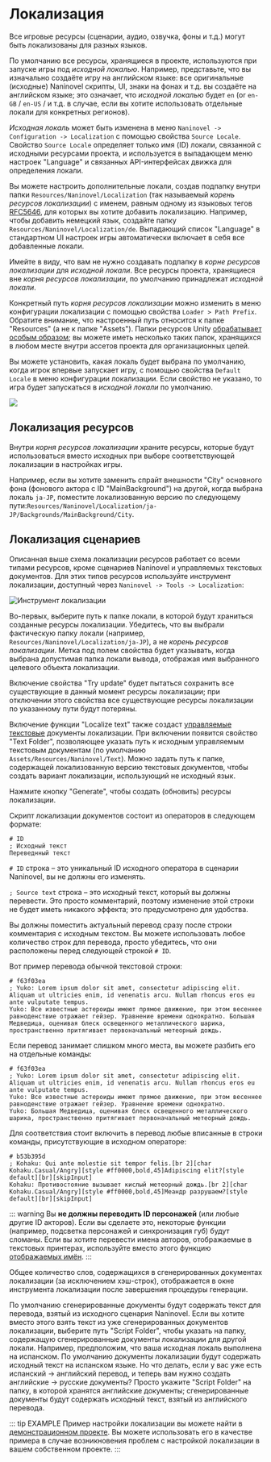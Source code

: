 ﻿# Локализация

Все игровые ресурсы (сценарии, аудио, озвучка, фоны и т.д.) могут быть локализованы для разных языков.

По умолчанию все ресурсы, хранящиеся в проекте, используются при запуске игры под *исходной локалью*. Например, представьте, что вы изначально создаёте игру на английском языке: все оригинальные (исходные) Naninovel скрипты, UI, знаки на фонах и т.д. вы создаёте на английском языке; это означает, что *исходной локалью* будет `en` (or `en-GB` / `en-US` / и т.д. в случае, если вы хотите использовать отдельные локали для конкретных регионов).

*Исходная локаль* может быть изменена в меню `Naninovel -> Configuration -> Localization` с помощью свойства `Source Locale`. Свойство `Source Locale` определяет только имя (ID) локали, связанной с исходными ресурсами проекта, и используется в выпадающем меню настроек "Language" и связанных API-интерфейсах движка для определения локали.

Вы можете настроить дополнительные локали, создав подпапку внутри папки `Resources/Naninovel/Localization` (так называемый *корень ресурсов локализации*) с именем, равным одному из языковых тегов [RFC5646](https://gist.github.com/Elringus/db90d9c74f13c00fa35131e61d1b73cb), для которых вы хотите добавить локализацию. Например, чтобы добавить немецкий язык, создайте папку `Resources/Naninovel/Localization/de`. Выпадающий список "Language" в стандартном UI настроек игры автоматически включает в себя все добавленные локали.

Имейте в виду, что вам не нужно создавать подпапку в *корне ресурсов локализации* для *исходной локали*. Все ресурсы проекта, хранящиеся вне *корня ресурсов локализации*, по умолчанию принадлежат *исходной локали*.

Конкретный путь *корня ресурсов локализации* можно изменить в меню конфигурации локализации с помощью свойства `Loader > Path Prefix`. Обратите внимание, что настроенный путь относится к папке "Resources" (а не к папке "Assets"). Папки ресурсов Unity [обрабатывает особым образом](https://docs.unity3d.com/Manual/LoadingResourcesatRuntime.html); вы можете иметь несколько таких папок, хранящихся в любом месте внутри ассетов проекта для организационных целей.

Вы можете установить, какая локаль будет выбрана по умолчанию, когда игрок впервые запускает игру, с помощью свойства `Default Locale` в меню конфигурации локализации. Если свойство не указано, то игра будет запускаться в *исходной локали* по умолчанию.

![](https://i.gyazo.com/fb50a8c5f5fa6624105f8eeca6a7523e.png)

## Локализация ресурсов

Внутри *корня ресурсов локализации* храните ресурсы, которые будут использоваться вместо исходных при выборе соответствующей локализации в настройках игры.

Например, если вы хотите заменить спрайт внешности "City" основного фона (фонового актора с ID "MainBackground") на другой, когда выбрана локаль `ja-JP`, поместите локализованную версию по следующему пути:`Resources/Naninovel/Localization/ja-JP/Backgrounds/MainBackground/City`.

## Локализация сценариев

Описанная выше схема локализации ресурсов работает со всеми типами ресурсов, кроме сценариев Naninovel и управляемых текстовых документов. Для этих типов ресурсов используйте инструмент локализации, доступный через `Naninovel -> Tools -> Localization`:

![Инструмент локализации](https://i.gyazo.com/5c6b023cbf4617f44102593f13131571.png)

Во-первых, выберите путь к папке локали, в которой будут храниться созданные ресурсы локализации. Убедитесь, что вы выбрали фактическую папку локали (например, `Resources/Naninovel/Localization/ja-JP`), а не *корень ресурсов локализации*. Метка под полем свойства будет указывать, когда выбрана допустимая папка локали вывода, отображая имя выбранного целевого объекта локализации.

Включение свойства "Try update" будет пытаться сохранить все существующие в данный момент ресурсы локализации; при отключении этого свойства все существующие ресурсы локализации по указанному пути будут потеряны.

Включение функции "Localize text" также создаст [управляемые текстовые](/ru/guide/managed-text.md) документы локализации. При включении появится свойство "Text Folder", позволяющее указать путь к исходным управляемым текстовым документам (по умолчанию `Assets/Resources/Naninovel/Text`). Можно задать путь к папке, содержащей локализованную версию текстовых документов, чтобы создать вариант локализации, использующий не исходный язык.

Нажмите кнопку "Generate", чтобы создать (обновить) ресурсы локализации.

Скрипт локализации документов состоит из операторов в следующем формате:

```nani
# ID
; Исходный текст
Переведнный текст
```

`# ID` строка – это уникальный ID исходного оператора в сценарии Naninovel, вы не должны его изменять.

`; Source text` строка – это исходный текст, который вы должны перевести. Это просто комментарий, поэтому изменение этой строки не будет иметь никакого эффекта; это предусмотрено для удобства.

Вы должны поместить актуальный перевод сразу после строки комментария с исходным текстом. Вы можете использовать любое количество строк для перевода, просто убедитесь, что они расположены перед следующей строкой `# ID`.

Вот пример перевода обычной текстовой строки:

```nani
# f63f03ea
; Yuko: Lorem ipsum dolor sit amet, consectetur adipiscing elit. Aliquam ut ultricies enim, id venenatis arcu. Nullam rhoncus eros eu ante vulputate tempus.
Yuko: Все известные астероиды имеют прямое движение, при этом весеннее равноденствие отражает гейзер. Уравнение времени однократно. Большая Медведица, оценивая блеск освещенного металлического шарика, пространственно притягивает первоначальный метеорный дождь.
```

Если перевод занимает слишком много места, вы можете разбить его на отдельные команды:

```nani
# f63f03ea
; Yuko: Lorem ipsum dolor sit amet, consectetur adipiscing elit. Aliquam ut ultricies enim, id venenatis arcu. Nullam rhoncus eros eu ante vulputate tempus.
Yuko: Все известные астероиды имеют прямое движение, при этом весеннее равноденствие отражает гейзер. Уравнение времени однократно.
Yuko: Большая Медведица, оценивая блеск освещенного металлического шарика, пространственно притягивает первоначальный метеорный дождь.
```

Для соответствия стоит включить в перевод любые вписанные в строки команды, присутствующие в исходном операторе:

```nani
# b53b395d
; Kohaku: Qui ante molestie sit tempor felis.[br 2][char Kohaku.Casual/Angry][style #ff0000,bold,45]Adipiscing elit?[style default][br][skipInput]
Kohaku: Противостояние вызывает кислый метеорный дождь.[br 2][char Kohaku.Casual/Angry][style #ff0000,bold,45]Меандр разрушаем?[style default][br][skipInput]
```

::: warning
Вы **не должны переводить ID персонажей** (или любые другие ID акторов). Если вы сделаете это, некоторые функции (например, подсветка персонажей и синхронизация губ) будут сломаны. Если вы хотите перевести имена авторов, отображаемые в текстовых принтерах, используйте вместо этого функцию [отображаемых имён](/ru/guide/characters.md#display-names).
:::

Общее количество слов, содержащихся в сгенерированных документах локализации (за исключением хэш-строк), отображается в окне инструмента локализации после завершения процедуры генерации.

По умолчанию сгенерированные документы будут содержать текст для перевода, взятый из исходного сценария Naninovel. Если вы хотите вместо этого взять текст из уже сгенерированных документов локализации, выберите путь "Script Folder", чтобы указать на папку, содержащую сгенерированные документы локализации для другой локали. Например, предположим, что ваша исходная локаль выполнена на испанском. По умолчанию документы локализации будут содержать исходный текст на испанском языке. Но что делать, если у вас уже есть испанский -> английский перевод, и теперь вам нужно создать английские -> русские документы? Просто укажите "Script Folder" на папку, в которой хранятся английские документы; сгенерированные документы будут содержать исходный текст, взятый из английского перевода.

::: tip EXAMPLE
Пример настройки локализации вы можете найти в [демонстрационном проекте](/ru/guide/getting-started.md#demo-project). Вы можете использовать его в качестве примера в случае возникновения проблем с настройкой локализации в вашем собственном проекте.
:::

